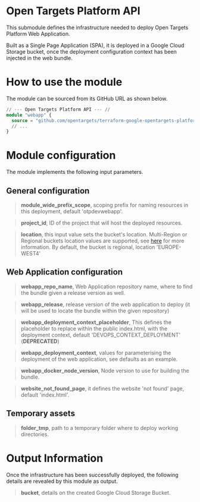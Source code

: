 # Open Targets Platform API
This submodule defines the infrastructure needed to deploy Open Targets Platform Web Application.

Built as a Single Page Application (SPA), it is deployed in a Google Cloud Storage bucket, once the deployment configuration context has been injected in the web bundle.

# How to use the module
The module can be sourced from its GitHub URL as shown below.
```terraform
// --- Open Targets Platform API --- //
module "webapp" {
  source = "github.com/opentargets/terraform-google-opentargets-platform//modules/webapp"
  // ...
}
```

# Module configuration
The module implements the following input parameters.

## General configuration
>**module_wide_prefix_scope**, scoping prefix for naming resources in this deployment, default 'otpdevwebapp'.

>**project_id**, ID of the project that will host the deployed resources.

>**location**, this input value sets the bucket's location. Multi-Region or Regional buckets location values are supported, see [here](https://cloud.google.com/storage/docs/locations#location-mr) for more information. By default, the bucket is regional, location 'EUROPE-WEST4'

## Web Application configuration
>**webapp_repo_name**, Web Application repository name, where to find the bundle given a release version as well.

>**webapp_release**, release version of the web application to deploy (it will be used to locate the bundle within the given repository)

>**webapp_deployment_context_placeholder**, This defines the placeholder to replace within the public index.html, with the deployment context, default 'DEVOPS_CONTEXT_DEPLOYMENT' (**DEPRECATED**)

>**webapp_deployment_context**, values for parameterising the deployment of the web application, see defaults as an example.

>**webapp_docker_node_version**, Node version to use for building the bundle.

>**website_not_found_page**, it defines the website 'not found' page, default 'index.html'.

## Temporary assets
>**folder_tmp**, path to a temporary folder where to deploy working directories.

# Output Information
Once the infrastructure has been successfully deployed, the following details are revealed by this module as output.

>**bucket**, details on the created Google Cloud Storage Bucket.